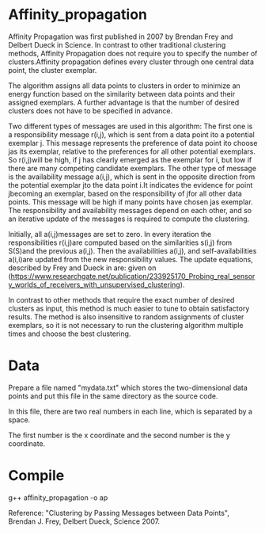 # Affinity_propagation
Affinity Propagation was first published in 2007 by Brendan Frey and Delbert Dueck in Science. In contrast to other traditional clustering methods, Affinity Propagation does not require you to specify the number of clusters.Affinity propagation defines every cluster through one central data point, the cluster exemplar. 

The algorithm assigns all data points to clusters in order to minimize an energy function based on the similarity between data points and their assigned exemplars. A further advantage is that the number of desired clusters does not have to be specified in advance.

Two different types of messages are used in this algorithm: The first one is a responsibility message r(i,j), which is sent from a data point ito a potential exemplar j. This message represents the preference of data point ito choose jas its exemplar, relative to the preferences for all other potential exemplars. So r(i,j)will be high, if j has clearly emerged as the exemplar for i, but low if there are many competing candidate exemplars. The other type of message is the availability message a(i,j), which is sent in the opposite direction from the potential exemplar jto the data point i.It indicates the evidence for point jbecoming an exemplar, based on the responsibility of jfor all other data points. This message will be high if many points have chosen jas exemplar. The responsibility and availability messages depend on each other, and so an iterative update of the messages is required to compute the clustering.

Initially, all a(i,j)messages are set to zero. In every iteration the responsibilities r(i,j)are computed based on the similarities s(i,j) from S(S)and the previous a(i,j). Then the availabilities a(i,j), and self-availabilities a(i,i)are updated from the new responsibility values. The update equations, described by Frey and Dueck in are:
given on (https://www.researchgate.net/publication/233925170_Probing_real_sensory_worlds_of_receivers_with_unsupervised_clustering).

In contrast to other methods that require the exact number of desired clusters as input, this method is much easier to tune to obtain satisfactory results. The method is also insensitive to random assignments of cluster exemplars, so it is not necessary to run the clustering algorithm multiple times and choose the best clustering.

# Data 
Prepare a file named "mydata.txt" which stores the two-dimensional data points and put this file in the same directory as the source code.

In this file, there are two real numbers in each line, which is separated by a space.

The first number is the x coordinate and the second number is the y coordinate.

# Compile 
g++ affinity_propagation -o ap

Reference: "Clustering by Passing Messages between Data Points", Brendan J. Frey, Delbert Dueck, Science 2007.
